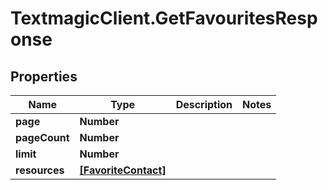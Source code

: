 # TextmagicClient.GetFavouritesResponse

## Properties
Name | Type | Description | Notes
------------ | ------------- | ------------- | -------------
**page** | **Number** |  | 
**pageCount** | **Number** |  | 
**limit** | **Number** |  | 
**resources** | [**[FavoriteContact]**](FavoriteContact.md) |  | 



